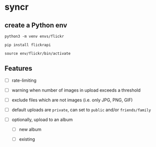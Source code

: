 # syncr

## create a Python env

`python3 -m venv envs/flickr`

`pip install flickrapi`

`source env/flickr/bin/activate`

## Features

- [ ] rate-limiting

- [ ] warning when number of images in upload exceeds a threshold

- [ ] exclude files which are not images (i.e. only JPG, PNG, GIF)

- [ ] default uploads are `private`, can set to `public` and/or `friends/family`

- [ ] optionally, upload to an album

    - [ ] new album
    
    - [ ] existing

